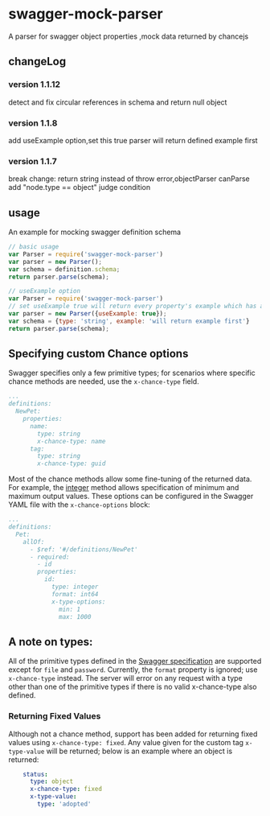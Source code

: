 # swagger-mock-parser
A parser for swagger object properties ,mock data returned by chancejs

## changeLog
### version 1.1.12
detect and fix circular references in schema and return null object

### version 1.1.8
add useExample option,set this true parser will return defined example first

### version 1.1.7
break change: return string instead of throw error,objectParser canParse add "node.type == object" judge condition


## usage

An example for mocking swagger definition schema

```javascript
// basic usage
var Parser = require('swagger-mock-parser')
var parser = new Parser();
var schema = definition.schema;
return parser.parse(schema);

// useExample option
var Parser = require('swagger-mock-parser')
// set useExample true will return every property's example which has already defined
var parser = new Parser({useExample: true});
var schema = {type: 'string', example: 'will return example first'}
return parser.parse(schema);

```


## Specifying custom Chance options

Swagger specifies only a few primitive types; for scenarios where specific chance methods are needed, use the `x-chance-type` field.

```yaml
...
definitions:
  NewPet:
    properties:
      name:
        type: string
        x-chance-type: name
      tag:
        type: string
        x-chance-type: guid
```


Most of the chance methods allow some fine-tuning of the returned data.  For example, the [integer](http://chancejs.com/#integer) method allows specification of minimum and maximum output values.  These options can be configured in the Swagger YAML file with the `x-chance-options` block:

```yaml
...
definitions:
  Pet:
    allOf:
      - $ref: '#/definitions/NewPet'
      - required:
        - id
        properties:
          id:
            type: integer
            format: int64
            x-type-options:
              min: 1
              max: 1000
```

## A note on types:

All of the primitive types defined in the [Swagger specification](https://github.com/swagger-api/swagger-spec/blob/master/versions/2.0.md#data-types) are supported except for `file` and `password`.  Currently, the `format` property is ignored; use `x-chance-type` instead.  The server will error on any request with a type other than one of the primitive types if there is no valid x-chance-type also defined.

### Returning Fixed Values

Although not a chance method, support has been added for returning fixed values using `x-chance-type: fixed`.  Any value given for the custom tag `x-type-value` will be returned; below is an example where an object is returned:

```yaml
    status:
      type: object
      x-chance-type: fixed
      x-type-value:
        type: 'adopted'
```